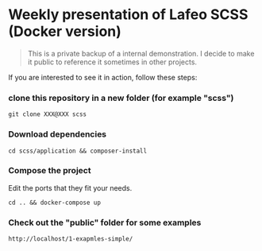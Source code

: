 # Weekly presentation of Lafeo SCSS (Docker version)
> This is a private backup of a internal demonstration. I decide to make it public to reference it sometimes in other projects.

If you are interested to see it in action, follow these steps:

### clone this repository in a new folder (for example "scss")
```console
git clone XXX@XXX scss
```

### Download dependencies
```console
cd scss/application && composer-install
```

### Compose the project
Edit the ports that they fit your needs.
```console
cd .. && docker-compose up
```

### Check out the "public" folder for some examples
```console
http://localhost/1-exapmles-simple/
```